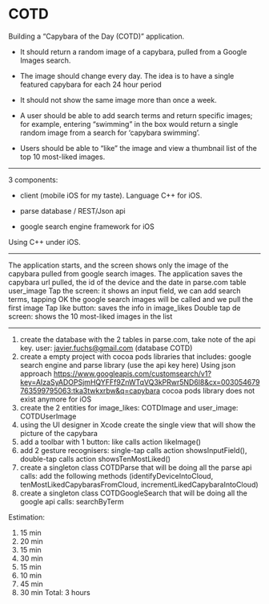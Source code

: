 # COTD
Building a “Capybara of the Day (COTD)” application. 

- It should return a random image of a capybara, pulled from a Google Images search. 

- The image should change every day. The idea is to have a single featured capybara for each 24 hour period

- It should not show the same image more than once a week.

- A user should be able to add search terms and return specific images; for example, entering “swimming” in the box would return a single random image from a search for ‘capybara swimming’.

- Users should be able to “like” the image and view a thumbnail list of the top 10 most-liked images.

--------------------------------------------------------------------------------

3 components:

- client (mobile iOS for my taste). Language C++ for iOS.

- parse database / REST/Json api

- google search engine framework for iOS

Using C++ under iOS.

--------------------------------------------------------------------------------

The application starts, and the screen shows only the image of the capybara pulled from google search images.
The application saves the capybara url pulled, the id of the device and the date in parse.com table user_image
Tap the screen: it shows an input field, we can add search terms, tapping OK the google search images will be called and we pull the first image
Tap like button: saves the info in image_likes
Double tap de screen: shows the 10 most-liked images in the list

--------------------------------------------------------------------------------


1. create the database with the 2 tables in parse.com, take note of the api key.
	user: javier.fuchs@gmail.com (database COTD)
2. create a empty project with cocoa pods libraries that includes: google search engine and parse library (use the api key here)
	Using json approach https://www.googleapis.com/customsearch/v1?key=AIzaSyADOPSjmHQYFFf9ZnWTqVQ3kPRwr5ND6l8&cx=003054679763599795063:tka3twkxrbw&q=capybara
	cocoa pods library does not exist anymore for iOS
3. create the 2 entities for image_likes: COTDImage and user_image: COTDUserImage
4. using the UI designer in Xcode create the single view that will show the picture of the capybara
5. add a toolbar with 1 button: like calls action likeImage()
6. add 2 gesture recognisers: single-tap calls action showsInputField(), double-tap calls action showsTenMostLiked()
7. create a singleton class COTDParse that will be doing all the parse api calls: add the following methods (identifyDeviceIntoCloud, tenMostLikedCapybarasFromCloud, incrementLikedCapybaraIntoCloud)
8. create a singleton class COTDGoogleSearch that will be doing all the google api calls: searchByTerm

Estimation:
1. 15 min
2. 20 min
3. 15 min
4. 30 min
5. 15 min
6. 10 min
7. 45 min
8. 30 min
Total: 3 hours

